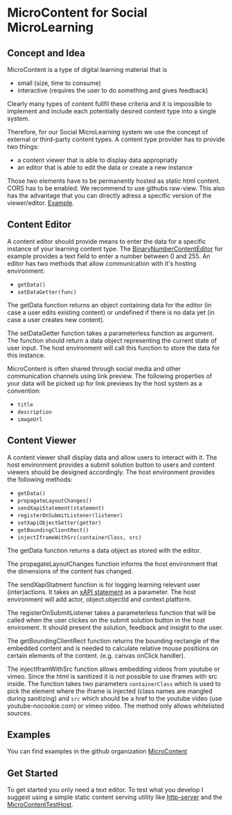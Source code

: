 # MicroContent for Social MicroLearning

## Concept and Idea

MicroContent is a type of digital learning material that is
* small (size, time to consume)
* interactive (requires the user to do something and gives feedback)

Clearly many types of content fullfil these criteria
and it is impossible to implement and include each potentially desired content type into a single system.

Therefore, for our Social MicroLearning system we use the concept of external or third-party content types.
A content type provider has to provide two things:
* a content viewer that is able to display data appropriatly
* an editor that is able to edit the data or create a new instance

Those two elements have to be permanently hosted as static html content. CORS has to be enabled. We recommend to use githubs raw-view. This also has the advantage that you can directly adress a specific version of the viewer/editor. [Example](https://raw.githubusercontent.com/MicroContent/BinaryNumberContentViewer/6611935c2494d958bbd765a9fa0ddcc1094e0713/index.html).

## Content Editor

A content editor should provide means to enter the data for a specific instance of your learning content type. The [BinaryNumberContentEditor](https://github.com/MicroContent/BinaryNumberContentEditor) for example provides a text field to enter a number between 0 and 255.
An editor has two methods that allow communication with it's hosting environment:
* `getData()`
* `setDataGetter(func)`

The getData function returns an object containing data for the editor (in case a user edits existing content) or undefined if there is no data yet (in case a user creates new content).

The setDataGetter function takes a parameterless function as argument. The function should return a data object representing the current state of user input. The host environment will call this function to store the data for this instance.

MicroContent is often shared through social media and other communication channels using link preview. The following properties of your data will be picked up for link previews by the host system as a convention:
* `title`
* `description`
* `imageUrl`


## Content Viewer

A content viewer shall display data and allow users to interact with it. The host environment provides a submit solution button to users and content viewers should be designed accordingly. The host environment provides the following methods:
* `getData()`
* `propagateLayoutChanges()`
* `sendXapiStatement(statement)`
* `registerOnSubmitListener(listener)`
* `setXapiObjectGetter(getter)`
* `getBoundingClientRect()`
* `injectIframeWithSrc(containerClass, src)`

The getData function returns a data object as stored with the editor.

The propagateLayoutChanges function informs the host environment that the dimensions of the content has changed.

The sendXapiStatment function is for logging learning relevant user (inter)actions. It takes an [xAPI statement](https://github.com/adlnet/xAPI-Spec/blob/master/xAPI-Data.md) as a parameter. The host environment will add actor, object.objectId and context.platform.

The registerOnSubmitListener takes a parameterless function that will be called when the user clickes on the submit solution button in the host enviroment. It should present the solution, feedback and insight to the user.

The getBoundingClientRect function returns the bounding rectangle of the embedded content and is needed to calculate relative mouse positions on certain elements of the content. (e.g. canvas onClick handler).

The injectIframWithSrc function allows embedding videos from youtube or vimeo. Since the html is sanitized it is not possible to use iframes with src inside. The function takes two parameters `containerClass` which is used to pick the element where the iframe is injected (class names are mangled during sanitizing) and `src` which should be a href to the youtube video (use youtube-nocookie.com) or vimeo video. The method only allows whitelisted sources.

## Examples

You can find examples in the github organization [MicroContent](https://github.com/MicroContent)

## Get Started

To get started you only need a text editor.
To test what you develop I suggest using a simple static content serving utility like [http-server](https://www.npmjs.com/package/http-server) and the [MicroContentTestHost](https://github.com/bgoeschi/MicroContentTestHost).
